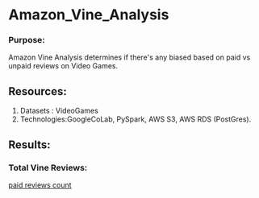 # Amazon_Vine_Analysis

### Purpose:
Amazon Vine Analysis determines if there's any biased based on paid vs unpaid reviews on Video Games.

## Resources:
1. Datasets : VideoGames
1. Technologies:GoogleCoLab, PySpark, AWS S3, AWS RDS (PostGres).

## Results:

### Total Vine Reviews:
[paid reviews count](/images/01_paid_reviews_count.PNG)





